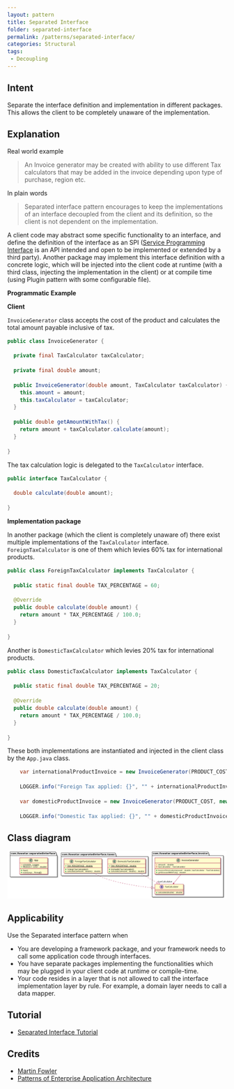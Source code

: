```yaml
---
layout: pattern
title: Separated Interface
folder: separated-interface
permalink: /patterns/separated-interface/
categories: Structural
tags:
 - Decoupling
---
```



## Intent

Separate the interface definition and implementation in different packages. This allows the client 
to be completely unaware of the implementation.

## Explanation

Real world example

> An Invoice generator may be created with ability to use different Tax calculators that may be 
> added in the invoice depending upon type of purchase, region etc.         

In plain words

> Separated interface pattern encourages to keep the implementations of an interface decoupled from 
> the client and its definition, so the client is not dependent on the implementation.

A client code may abstract some specific functionality to an interface, and define the definition of 
the interface as an SPI ([Service Programming Interface](https://en.wikipedia.org/wiki/Service_provider_interface) 
is an API intended and open to be implemented or extended by a third party). Another package may 
implement this interface definition with a concrete logic, which will be injected into the client 
code at runtime (with a third class, injecting the implementation in the client) or at compile time 
(using Plugin pattern with some configurable file).

**Programmatic Example**

**Client** 

`InvoiceGenerator` class accepts the cost of the product and calculates the total 
amount payable inclusive of tax.

```java
public class InvoiceGenerator {

  private final TaxCalculator taxCalculator;

  private final double amount;

  public InvoiceGenerator(double amount, TaxCalculator taxCalculator) {
    this.amount = amount;
    this.taxCalculator = taxCalculator;
  }

  public double getAmountWithTax() {
    return amount + taxCalculator.calculate(amount);
  }

}
```

The tax calculation logic is delegated to the `TaxCalculator` interface.

```java
public interface TaxCalculator {

  double calculate(double amount);

}
```

**Implementation package**

In another package (which the client is completely unaware of) there exist multiple implementations 
of the `TaxCalculator` interface. `ForeignTaxCalculator` is one of them which levies 60% tax 
for international products.

```java
public class ForeignTaxCalculator implements TaxCalculator {

  public static final double TAX_PERCENTAGE = 60;

  @Override
  public double calculate(double amount) {
    return amount * TAX_PERCENTAGE / 100.0;
  }

}
```

Another is `DomesticTaxCalculator` which levies 20% tax for international products.

```java
public class DomesticTaxCalculator implements TaxCalculator {

  public static final double TAX_PERCENTAGE = 20;

  @Override
  public double calculate(double amount) {
    return amount * TAX_PERCENTAGE / 100.0;
  }

}
```

These both implementations are instantiated and injected in the client class by the ```App.java``` 
class.

```java
    var internationalProductInvoice = new InvoiceGenerator(PRODUCT_COST, new ForeignTaxCalculator());

    LOGGER.info("Foreign Tax applied: {}", "" + internationalProductInvoice.getAmountWithTax());

    var domesticProductInvoice = new InvoiceGenerator(PRODUCT_COST, new DomesticTaxCalculator());

    LOGGER.info("Domestic Tax applied: {}", "" + domesticProductInvoice.getAmountWithTax());
```

## Class diagram

![alt text](./etc/class_diagram.png "Separated Interface")

## Applicability

Use the Separated interface pattern when

* You are developing a framework package, and your framework needs to call some application code through interfaces.
* You have separate packages implementing the functionalities which may be plugged in your client code at runtime or compile-time.
* Your code resides in a layer that is not allowed to call the interface implementation layer by rule. For example, a domain layer needs to call a data mapper.

## Tutorial 

* [Separated Interface Tutorial](https://www.youtube.com/watch?v=d3k-hOA7k2Y)

## Credits

* [Martin Fowler](https://www.martinfowler.com/eaaCatalog/separatedInterface.html)
* [Patterns of Enterprise Application Architecture](https://www.amazon.com/gp/product/0321127420/ref=as_li_qf_asin_il_tl?ie=UTF8&tag=javadesignpat-20&creative=9325&linkCode=as2&creativeASIN=0321127420&linkId=e08dfb7f2cf6153542ef1b5a00b10abc)

